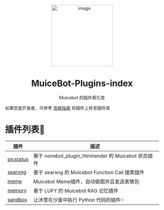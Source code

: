 <div align=center>
  <img width=200 src="https://bot.snowy.moe/logo.png" alt="image"/>
  <h1 align="center">MuiceBot-Plugins-index</h1>
  <p align="center">Muicebot 的插件索引库</p>
</div>

如果您是开发者，可参考 [贡献指南](./CONTRIBUTING.md) 将插件上传至插件库

# 插件列表🧩

| 插件                     | 描述                                                                     |
| ------------------------ | ------------------------------------------------------------------------ |
| [picstatus](https://github.com/MuikaAI/Muicebot-Plugin-Status) | 基于 nonebot_plugin_htmlrender 的 Muicebot 状态插件 |
| [searxng](https://github.com/MuikaAI/Muicebot-Plugin-Searxng) | 基于 searxng 的 Muicebot Function Call 搜索插件 |
| [meme](https://github.com/MuikaAI/Muicebot-Plugin-Meme) | Muicebot Meme插件，自动偷图并且发送表情包 |
| [memory](https://github.com/MuikaAI/Muicebot-Plugin-Memory) | 基于 LUFY 的 Muicebot RAG 记忆插件 |
| [sandbox](https://github.com/MuikaAI/Muicebot-Plugin-Sandbox) | 让沐雪在沙盒中执行 Python 代码的插件✨ |
